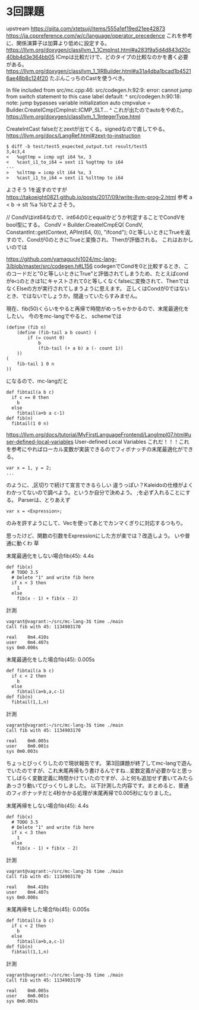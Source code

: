 # 3回課題
upstream https://qiita.com/xtetsuji/items/555a1ef19ed21ee42873
https://ja.cppreference.com/w/c/language/operator_precedence
これを参考に、関係演算子は加算より低めに設定する。
https://llvm.org/doxygen/classllvm_1_1CmpInst.html#a283f9a5d4d843d20c40bb4d3e364bb05
ICmpは比較だけで、どのタイプの比較なのかを書く必要がある。
https://llvm.org/doxygen/classllvm_1_1IRBuilder.html#a31a4dba1bcad1b45216ae48b8c124f20
たぶんこっちのCastを使うべき。

In file included from src/mc.cpp:46:
src/codegen.h:92:9: error: cannot jump from switch statement to this case
      label
        default:
        ^
src/codegen.h:90:18: note: jump bypasses variable initialization
            auto cmpvalue = Builder.CreateICmp(CmpInst::ICMP_SLT...
                 ^
これが出たのでautoをやめた。
https://llvm.org/doxygen/classllvm_1_1IntegerType.html

CreateIntCast falseだとzextが出てくる。signedなので直してやる。
https://llvm.org/docs/LangRef.html#zext-to-instruction

```
$ diff -b test/test5_expected_output.txt result/test5
3,4c3,4
<   %ugttmp = icmp ugt i64 %x, 3
<   %cast_i1_to_i64 = sext i1 %ugttmp to i64
---
>   %slttmp = icmp slt i64 %x, 3
>   %cast_i1_to_i64 = sext i1 %slttmp to i64
```
よさそう
1を返すのですが
https://takoeight0821.github.io/posts/2017/09/write-llvm-prog-2.html
参考
a < b -> slt %a %bでよさそう。

// CondVはint64なので、int64の0とequalかどうか判定することでCondVをbool型にする。
    CondV = Builder.CreateICmpEQ(
            CondV, ConstantInt::get(Context, APInt(64, 0)), "ifcond");
0と等しいときにTrueを返すので、Condが0のときにTrueと変換され、Thenが評価される。
これはおかしいのでは

https://github.com/yamaguchi1024/mc-lang-3/blob/master/src/codegen.h#L156
codegenでCondを0と比較するとき、このコードだと"0と等しいときにTrue"と評価されてしまうため、たとえばcondが`0<1`のときは1にキャストされて0と等しくなくfalseに変換されて、ThenではなくElseの方が実行されてしまうように思えます。
正しくはCondが0ではないとき、ではないでしょうか。間違っていたらすみません。

現在、fib(50)くらいをやると再帰で時間がめっちゃかかるので、末尾最適化をしたい。
今のをmc-langでやると、
schemeでは
```
(define (fib n) 
    (define (fib-tail a b count) (
        if (= count 0)
            b
            (fib-tail (+ a b) a (- count 1))
    ))
(
    fib-tail 1 0 n
))
```
になるので、mc-langだと
```
def fibtail(a b c)
  if c == 0 then
    b
  else
    fibtail(a+b a c-1)
def fib(n)
  fibtail(1 0 n)
```

https://llvm.org/docs/tutorial/MyFirstLanguageFrontend/LangImpl07.html#user-defined-local-variables
User-defined Local Variables
これだ！！！これを参考にやればローカル変数が実装できるのでフィボナッチの末尾最適化ができる。
```
var x = 1, y = 2;
...
```
のように、,区切りで続けて宣言できるらしい
違うっぽい？Kaleidoの仕様がよくわかってないので調べよう。というか自分で決めよう。
;を必ず入れることにする。
Parserは、とりあえず
```
var x = <Expression>;
```
のみを許すようにして、Vecを使ってあとでカンマくぎりに対応するつもり。

思ったけど、関数の引数をExpressionにした方が楽では？改造しよう。
いや普通に動くわ 草

末尾最適化をしない場合fib(45): 4.4s
```
def fib(x)
  # TODO 3.5
  # Delete "1" and write fib here
  if x < 3 then
    1
  else
    fib(x - 1) + fib(x - 2)
```
計測
```
vagrant@vagrant:~/src/mc-lang-3$ time ./main
Call fib with 45: 1134903170

real	0m4.410s
user	0m4.407s
sys	0m0.000s
```
末尾最適化をした場合fib(45): 0.005s
```
def fibtail(a b c)
  if c < 2 then
    b
  else
    fibtail(a+b,a,c-1)
def fib(n)
  fibtail(1,1,n)
```
計測
```
vagrant@vagrant:~/src/mc-lang-3$ time ./main
Call fib with 45: 1134903170

real	0m0.005s
user	0m0.001s
sys	0m0.003s
```

ちょっとびっくりしたので現状報告です。
第3回課題が終了してmc-langで遊んでいたのですが、これ末尾再帰もう書けるんですね...変数定義が必要かなと思ってしばらく変数定義に時間かけていたのですが、ふと何も追加せず書いてみたらあっさり動いてびっくりしました。
以下計測した内容です。まとめると、普通のフィボナッチだと4秒かかる処理が末尾再帰で0.005秒になりました。

末尾再帰をしない場合fib(45): 4.4s
```
def fib(x)
  # TODO 3.5
  # Delete "1" and write fib here
  if x < 3 then
    1
  else
    fib(x - 1) + fib(x - 2)
```
計測
```
vagrant@vagrant:~/src/mc-lang-3$ time ./main
Call fib with 45: 1134903170

real	0m4.410s
user	0m4.407s
sys	0m0.000s
```
末尾再帰をした場合fib(45): 0.005s
```
def fibtail(a b c)
  if c < 2 then
    b
  else
    fibtail(a+b,a,c-1)
def fib(n)
  fibtail(1,1,n)
```
計測
```
vagrant@vagrant:~/src/mc-lang-3$ time ./main
Call fib with 45: 1134903170

real	0m0.005s
user	0m0.001s
sys	0m0.003s
```
